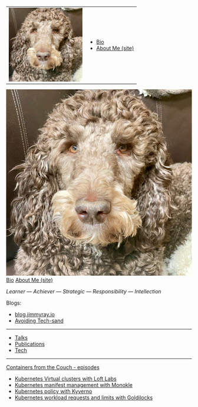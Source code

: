 <!--### Hi there 👋


**jimmyraywv/jimmyraywv** is a ✨ _special_ ✨ repository because its `README.md` (this file) appears on your GitHub profile.

Here are some ideas to get you started:

- 🔭 I’m currently working on ...
- 🌱 I’m currently learning ...
- 👯 I’m looking to collaborate on ...
- 🤔 I’m looking for help with ...
- 💬 Ask me about ...
- 📫 How to reach me: ...
- 😄 Pronouns: ...
- ⚡ Fun fact: ...
-->

<table style="border: 0px solid navy;"><tr><td><img src="/img/monk-lion.jpg" width="200">
  </td><td>
  <ul>
  <li><a href="/BIO.md" target="_blank">Bio</a></li>
  <li><a href="https://jimmyray.org/" target="_blank">About Me (site)</a></li></li>
</ul></td></tr></table>

![Monk, The Lion](/img/monk-lion.jpg)
[Bio](/BIO.md)
[About Me (site)](https://jimmyray.org/)

_Learner — Achiever — Strategic — Responsibility — Intellection_

Blogs:
- [blog.jimmyray.io](https://blog.jimmyray.io)
- [Avoiding Tech-sand](http://www.techsand.com/)
---
- [Talks](/TALKS.md)
- [Publications](/PUBS.md)
- [Tech](/TECH.md)
---
[Containers from the Couch - episodes](https://www.youtube.com/c/ContainersfromtheCouch/videos)
- [Kubernetes Virtual clusters with Loft Labs](https://www.youtube.com/watch?v=a8fIyUd9438)
- [Kubernetes manifest management with Monokle](https://www.youtube.com/watch?v=lsMTOVJJ84o)
- [Kubernetes policy with Kyverno](https://www.youtube.com/watch?v=dHhgfyH5KRs)
- [Kubernetes workload requests and limits with Goldilocks](https://www.youtube.com/watch?v=DfmQWYiwFDk)





